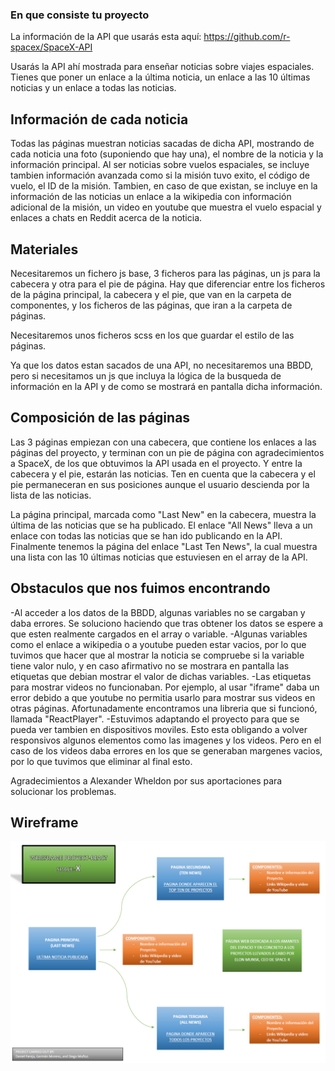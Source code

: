 ### En que consiste tu proyecto

La información de la API que usarás esta aquí:
https://github.com/r-spacex/SpaceX-API

Usarás la API ahí mostrada para enseñar noticias sobre viajes espaciales.
Tienes que poner un enlace a la última noticia, un enlace a las 10 últimas noticias y un enlace a todas las noticias.

## Información de cada noticia

Todas las páginas muestran noticias sacadas de dicha API, mostrando de cada noticia una foto (suponiendo que hay una), el nombre de la noticia y la información principal. Al ser noticias sobre vuelos espaciales, se incluye tambien información avanzada como si la misión tuvo exito, el código de vuelo, el ID de la misión.
Tambien, en caso de que existan, se incluye en la información de las noticias un enlace a la wikipedia con información adicional de la misión, un video en youtube que muestra el vuelo espacial y enlaces a chats en Reddit acerca de la noticia.

## Materiales

Necesitaremos un fichero js base, 3 ficheros para las páginas, un js para la cabecera y otra para el pie de página.
Hay que diferenciar entre los ficheros de la página principal, la cabecera y el pie, que van en la carpeta de componentes, y los ficheros de las páginas, que iran a la carpeta de páginas.

Necesitaremos unos ficheros scss en los que guardar el estilo de las páginas.

Ya que los datos estan sacados de una API, no necesitaremos una BBDD, pero si necesitamos un js que incluya la lógica de la busqueda de información en la API y de como se mostrará en pantalla dicha información.

## Composición de las páginas

Las 3 páginas empiezan con una cabecera, que contiene los enlaces a las páginas del proyecto, y terminan con un pie de página con agradecimientos a SpaceX, de los que obtuvimos la API usada en el proyecto.
Y entre la cabecera y el pie, estarán las noticias. Ten en cuenta que la cabecera y el pie permaneceran en sus posiciones aunque el usuario descienda por la lista de las noticias.

La página principal, marcada como "Last New" en la cabecera, muestra la última de las noticias que se ha publicado. El enlace "All News" lleva a un enlace con todas las noticias que se han ido publicando en la API. Finalmente tenemos la página del enlace "Last Ten News", la cual muestra una lista con las 10 últimas noticias que estuviesen en el array de la API.

## Obstaculos que nos fuimos encontrando

-Al acceder a los datos de la BBDD, algunas variables no se cargaban y daba errores. Se soluciono haciendo que tras obtener los datos se espere a que esten realmente cargados en el array o variable.
-Algunas variables como el enlace a wikipedia o a youtube pueden estar vacios, por lo que tuvimos que hacer que al mostrar la noticia se compruebe si la variable tiene valor nulo, y en caso afirmativo no se mostrara en pantalla las etiquetas que debian mostrar el valor de dichas variables.
-Las etiquetas para mostrar videos no funcionaban. Por ejemplo, al usar "iframe" daba un error debido a que youtube no permitia usarlo para mostrar sus videos en otras páginas. Afortunadamente encontramos una libreria que si funcionó, llamada "ReactPlayer".
-Estuvimos adaptando el proyecto para que se pueda ver tambien en dispositivos moviles. Esto esta obligando a volver responsivos algunos elementos como las imagenes y los videos. Pero en el caso de los videos daba errores en los que se generaban margenes vacios, por lo que tuvimos que eliminar al final esto.

Agradecimientos a Alexander Wheldon por sus aportaciones para solucionar los problemas.

## Wireframe

![Screenshot](documentation/wireframe.png)
